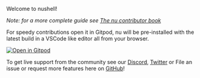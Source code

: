 Welcome to nushell!

*Note: for a more complete guide see [The nu contributor book](https://github.com/nushell/contributor-book)*


For speedy contributions open it in Gitpod, nu will be pre-installed with the latest build in a VSCode like editor all from your browser.

[![Open in Gitpod](https://gitpod.io/button/open-in-gitpod.svg)](https://gitpod.io/#https://github.com/nushell/nushell)

To get live support from the community see our [Discord](https://discordapp.com/invite/NtAbbGn), [Twitter](https://twitter.com/nu_shell) or File an issue or request more features here on [GitHub](https://github.com/nushell/nushell/issues/new/choose)!
<!--WIP-->

